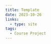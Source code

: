 ```yaml
---
title: Template
date: 2023-10-26
links:
  - type: site
tags:
  - Course Project
---
```


<!--more-->
